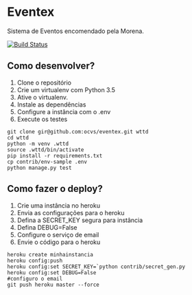 # Eventex


Sistema de Eventos encomendado pela Morena.

[![Build Status](https://travis-ci.org/ocvs/eventex.svg?branch=master)](https://travis-ci.org/ocvs/eventex)

## Como desenvolver?

1. Clone o repositório
2. Crie um virtualenv com Python 3.5
3. Ative o virtualenv.
4. Instale as dependências
5. Configure a instância com o .env
6. Execute os testes

```console
git clone gir@github.com:ocvs/eventex.git wttd
cd wttd
python -m venv .wttd
source .wttd/bin/activate
pip install -r requirements.txt
cp contrib/env-sample .env
python manage.py test
```

## Como fazer o deploy?

1. Crie uma instância no heroku
2. Envia as configurações para o heroku
3. Defina a SECRET_KEY segura para instância
4. Defina DEBUG=False
5. Configure o serviço de email
6. Envie o código para o heroku

```console
heroku create minhainstancia
heroku config:push
heroku config:set SECRET_KEY=`python contrib/secret_gen.py
heroku config:set DEBUG=False
#configuro o email
git push heroku master --force
```



